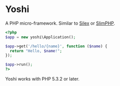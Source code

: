Yoshi
=====

A PHP micro-framework. Similar to [Silex][1] or [SlimPHP][2].

```php
<?php
$app = new yoshi\Application();

$app->get('/hello/{name}', function ($name) {
  return "Hello, $name!";
});

$app->run();
?>
```

Yoshi works with PHP 5.3.2 or later.

[1]: http://silex.sensiolabs.org/
[2]: http://www.slimframework.com/